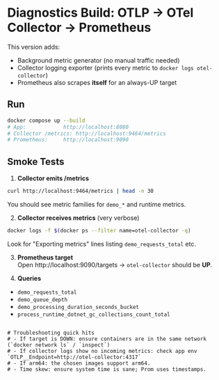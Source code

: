 # Diagnostics Build: OTLP → OTel Collector → Prometheus

This version adds:
- Background metric generator (no manual traffic needed)
- Collector logging exporter (prints every metric to `docker logs otel-collector`)
- Prometheus also scrapes **itself** for an always-UP target

## Run
```bash
docker compose up --build
# App:            http://localhost:8080
# Collector /metrics: http://localhost:9464/metrics
# Prometheus:     http://localhost:9090
```

## Smoke Tests
1) **Collector emits /metrics**
```bash
curl http://localhost:9464/metrics | head -n 30
```
You should see metric families for `demo_*` and runtime metrics.

2) **Collector receives metrics** (very verbose)
```bash
docker logs -f $(docker ps --filter name=otel-collector -q)
```
Look for "Exporting metrics" lines listing `demo_requests_total` etc.

3) **Prometheus target**  
Open http://localhost:9090/targets → `otel-collector` should be **UP**.

4) **Queries**
- `demo_requests_total`
- `demo_queue_depth`
- `demo_processing_duration_seconds_bucket`
- `process_runtime_dotnet_gc_collections_count_total`
```

# Troubleshooting quick hits
# - If target is DOWN: ensure containers are in the same network (`docker network ls` / `inspect`)
# - If collector logs show no incoming metrics: check app env `OTLP__Endpoint=http://otel-collector:4317`
# - If arm64: the chosen images support arm64.
# - Time skew: ensure system time is sane; Prom uses timestamps.

